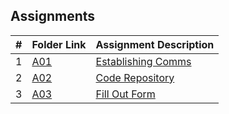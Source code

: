 ## Assignments

<!-- |  0  | [](./) | [](./) | -->
|  #  | Folder Link  | Assignment Description       |
| :-: | ------------ | ---------------------------- |
|  1  | [A01](./A01) | [Establishing Comms](./A01)  |
|  2  | [A02](./A02) | [Code Repository](./A02)     |
|  3  | [A03](./A03) | [Fill Out Form](./A03)       |

